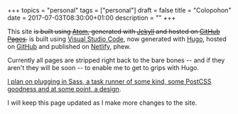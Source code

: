 +++
topics = "personal"
tags = ["personal"]
draft = false
title = "Colopohon"
date = 2017-07-03T08:30:00+01:00
description = ""
+++

This site ~~is built using [Atom](http://atom.io), generated with [Jekyll](http://jekyllrb.com/) and hosted on [GitHub Pages](http://pages.github.com).~~ is built using [Visual Studio Code](https://code.visualstudio.com/), now generated with [Hugo](https://gohugo.io/), hosted on [GitHub](https://github.com/gbbns/gbbns.co) and published on [Netlify](https://www.netlify.com/), phew.

Currently all pages are stripped right back to the bare bones -- and if they aren't they will be soon -- to enable me to get to grips with Hugo.

[I plan on plugging in Sass, a task runner of some kind, some PostCSS goodness and at some point, a design](https://github.com/gbbns/gbbns.co/issues).

I will keep this page updated as I make more changes to the site.

